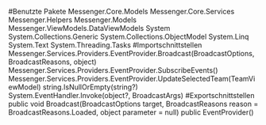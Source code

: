 #Benutzte Pakete
Messenger.Core.Models
Messenger.Core.Services
Messenger.Helpers
Messenger.Models
Messenger.ViewModels.DataViewModels
System
System.Collections.Generic
System.Collections.ObjectModel
System.Linq
System.Text
System.Threading.Tasks
#Importschnittstellen
Messenger.Services.Providers.EventProvider.Broadcast(BroadcastOptions, BroadcastReasons, object)
Messenger.Services.Providers.EventProvider.SubscribeEvents()
Messenger.Services.Providers.EventProvider.UpdateSelectedTeam(TeamViewModel)
string.IsNullOrEmpty(string?)
System.EventHandler<BroadcastArgs>.Invoke(object?, BroadcastArgs)
#Exportschnittstellen
public void Broadcast(BroadcastOptions target, BroadcastReasons reason = BroadcastReasons.Loaded, object parameter = null)
public EventProvider()
